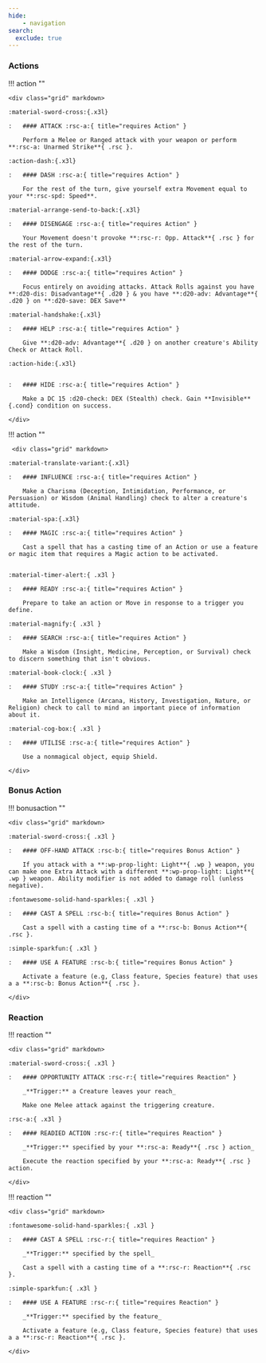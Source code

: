 ```yaml
---
hide: 
    - navigation
search:
  exclude: true
---
```


<!-- --8<-- [start:quickref-action] -->

### Actions

<div class="grid" markdown>

!!! action ""

    <div class="grid" markdown>

    :material-sword-cross:{.x3l}

    :   #### ATTACK :rsc-a:{ title="requires Action" }
    
        Perform a Melee or Ranged attack with your weapon or perform **:rsc-a: Unarmed Strike**{ .rsc }.

    :action-dash:{.x3l}

    :   #### DASH :rsc-a:{ title="requires Action" }
    
        For the rest of the turn, give yourself extra Movement equal to your **:rsc-spd: Speed**.

    :material-arrange-send-to-back:{.x3l}

    :   #### DISENGAGE :rsc-a:{ title="requires Action" }
    
        Your Movement doesn't provoke **:rsc-r: Opp. Attack**{ .rsc } for the rest of the turn.

    :material-arrow-expand:{.x3l}

    :   #### DODGE :rsc-a:{ title="requires Action" }
    
        Focus entirely on avoiding attacks. Attack Rolls against you have **:d20-dis: Disadvantage**{ .d20 } & you have **:d20-adv: Advantage**{ .d20 } on **:d20-save: DEX Save**

    :material-handshake:{.x3l}

    :   #### HELP :rsc-a:{ title="requires Action" }

        Give **:d20-adv: Advantage**{ .d20 } on another creature's Ability Check or Attack Roll.

    :action-hide:{.x3l}


    :   #### HIDE :rsc-a:{ title="requires Action" }

        Make a DC 15 :d20-check: DEX (Stealth) check. Gain **Invisible**{.cond} condition on success.
    
    </div>

!!! action ""

     <div class="grid" markdown>

    :material-translate-variant:{.x3l}

    :   #### INFLUENCE :rsc-a:{ title="requires Action" }

        Make a Charisma (Deception, Intimidation, Performance, or Persuasion) or Wisdom (Animal Handling) check to alter a creature's attitude.

    :material-spa:{.x3l}

    :   #### MAGIC :rsc-a:{ title="requires Action" }

        Cast a spell that has a casting time of an Action or use a feature or magic item that requires a Magic action to be activated.


    :material-timer-alert:{ .x3l }

    :   #### READY :rsc-a:{ title="requires Action" }
        
        Prepare to take an action or Move in response to a trigger you define. 

    :material-magnify:{ .x3l }

    :   #### SEARCH :rsc-a:{ title="requires Action" }
    
        Make a Wisdom (Insight, Medicine, Perception, or Survival) check to discern something that isn't obvious.

    :material-book-clock:{ .x3l }

    :   #### STUDY :rsc-a:{ title="requires Action" }
    
        Make an Intelligence (Arcana, History, Investigation, Nature, or Religion) check to call to mind an important piece of information about it.

    :material-cog-box:{ .x3l }

    :   #### UTILISE :rsc-a:{ title="requires Action" }
    
        Use a nonmagical object, equip Shield.

    </div>

</div>


### Bonus Action

!!! bonusaction ""

    <div class="grid" markdown>

    :material-sword-cross:{ .x3l }

    :   #### OFF-HAND ATTACK :rsc-b:{ title="requires Bonus Action" }
    
        If you attack with a **:wp-prop-light: Light**{ .wp } weapon, you can make one Extra Attack with a different **:wp-prop-light: Light**{ .wp } weapon. Ability modifier is not added to damage roll (unless negative).

    :fontawesome-solid-hand-sparkles:{ .x3l }

    :   #### CAST A SPELL :rsc-b:{ title="requires Bonus Action" }
    
        Cast a spell with a casting time of a **:rsc-b: Bonus Action**{ .rsc }.
    
    :simple-sparkfun:{ .x3l }

    :   #### USE A FEATURE :rsc-b:{ title="requires Bonus Action" }
    
        Activate a feature (e.g, Class feature, Species feature) that uses a a **:rsc-b: Bonus Action**{ .rsc }.

    </div>

### Reaction

<div class="grid" markdown>

!!! reaction ""

    <div class="grid" markdown>

    :material-sword-cross:{ .x3l }

    :   #### OPPORTUNITY ATTACK :rsc-r:{ title="requires Reaction" }

        _**Trigger:** a Creature leaves your reach_

        Make one Melee attack against the triggering creature.

    :rsc-a:{ .x3l }

    :   #### READIED ACTION :rsc-r:{ title="requires Reaction" }
    
        _**Trigger:** specified by your **:rsc-a: Ready**{ .rsc } action_

        Execute the reaction specified by your **:rsc-a: Ready**{ .rsc } action.

    </div>

!!! reaction ""

    <div class="grid" markdown>

    :fontawesome-solid-hand-sparkles:{ .x3l }

    :   #### CAST A SPELL :rsc-r:{ title="requires Reaction" }
    
        _**Trigger:** specified by the spell_

        Cast a spell with a casting time of a **:rsc-r: Reaction**{ .rsc }.

    :simple-sparkfun:{ .x3l }

    :   #### USE A FEATURE :rsc-r:{ title="requires Reaction" }
    
        _**Trigger:** specified by the feature_

        Activate a feature (e.g, Class feature, Species feature) that uses a a **:rsc-r: Reaction**{ .rsc }.

    </div>

</div>


<!-- --8<-- [end:quickref-action] -->